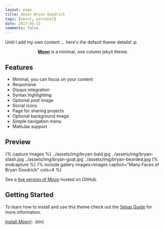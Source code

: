 ```yaml
---
layout: page
title: About Bryan Goodrich
tags: [about, personal]
date: 2017-05-15
comments: false
---
```

    

Until I add my own content ... here's the default theme details! :p


<center><a href="http://taylantatli.github.io/Moon"><b>Moon</b></a> is a minimal, one column jekyll theme.</center>

## Features
* Minimal, you can focus on your content
* Responsive
* Disqus integration
* Syntax highlighting
* Optional post image
* Social icons
* Page for sharing projects
* Optional background image
* Simple navigation menu
* MathJax support

## Preview

{% capture images %}
    ../assets/img/bryan-bald.jpg
	../assets/img/bryan-stash.jpg
	../assets/img/bryan-goat.jpg
	../assets/img/bryan-bearded.jpg
{% endcapture %}
{% include gallery images=images caption="Many Faces of Bryan Goodrich" cols=4 %}

See a [live version of Moon](http://taylantatli.github.io/Moon) hosted on GitHub.

## Getting Started

To learn how to install and use this theme check out the [Setup Guide](http://taylantatli.me/Moon/moon-theme/) for more information.
      
[Install Moon](https://github.com/TaylanTatli/Moon){: .btn}
